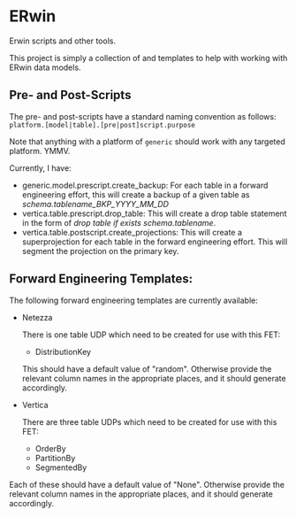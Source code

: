ERwin
=====

Erwin scripts and other tools.

This project is simply a collection of and templates to help with working with ERwin data models.  

Pre- and Post-Scripts
----------------------
The pre- and post-scripts have a standard naming convention as follows:
  `platform.[model|table].[pre|post]script.purpose`

Note that anything with a platform of `generic` should work with any targeted platform.  YMMV.  

Currently, I have:
 - generic.model.prescript.create_backup:
 	For each table in a forward engineering effort, this will create a backup of a given table as _schema.tablename\_BKP\_YYYY\_MM\_DD_
 - vertica.table.prescript.drop_table:
    This will create a drop table statement in the form of _drop table if exists schema.tablename_.
 - vertica.table.postscript.create_projections:
    This will create a superprojection for each table in the forward engineering effort.  This will segment the projection on the primary key.

Forward Engineering Templates:
------------------------------
The following forward engineering templates are currently available:
 - Netezza
 
    There is one table UDP which need to be created for use with this FET:
 	 - DistributionKey
 	 
   This should have a default value of "random".  Otherwise provide the relevant column names in the appropriate places, and it should generate accordingly.

 - Vertica
 
	There are three table UDPs which need to be created for use with this FET:
 	 - OrderBy
 	 - PartitionBy
 	 - SegmentedBy
 	 
  Each of these should have a default value of "None".  Otherwise provide the relevant column names in the appropriate places, and it should generate accordingly.

